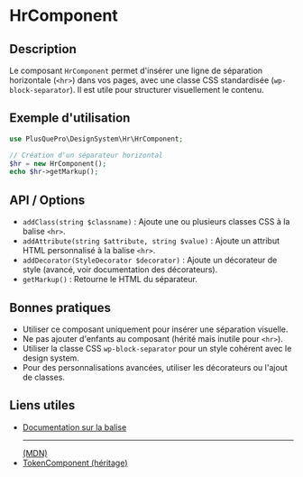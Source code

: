 # HrComponent

## Description
Le composant `HrComponent` permet d'insérer une ligne de séparation horizontale (`<hr>`) dans vos pages, avec une classe CSS standardisée (`wp-block-separator`). Il est utile pour structurer visuellement le contenu.

## Exemple d'utilisation
```php
use PlusQuePro\DesignSystem\Hr\HrComponent;

// Création d'un séparateur horizontal
$hr = new HrComponent();
echo $hr->getMarkup();
```

## API / Options
- `addClass(string $classname)` : Ajoute une ou plusieurs classes CSS à la balise `<hr>`.
- `addAttribute(string $attribute, string $value)` : Ajoute un attribut HTML personnalisé à la balise `<hr>`.
- `addDecorator(StyleDecorator $decorator)` : Ajoute un décorateur de style (avancé, voir documentation des décorateurs).
- `getMarkup()` : Retourne le HTML du séparateur.

## Bonnes pratiques
- Utiliser ce composant uniquement pour insérer une séparation visuelle.
- Ne pas ajouter d'enfants au composant (hérité mais inutile pour `<hr>`).
- Utiliser la classe CSS `wp-block-separator` pour un style cohérent avec le design system.
- Pour des personnalisations avancées, utiliser les décorateurs ou l'ajout de classes.

## Liens utiles
- [Documentation sur la balise <hr> (MDN)](https://developer.mozilla.org/fr/docs/Web/HTML/Element/hr)
- [TokenComponent (héritage)](../TokenComponent.php) 